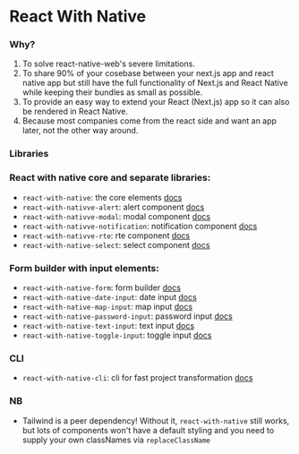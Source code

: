# React With Native

### Why?

1. To solve react-native-web's severe limitations.
2. To share 90% of your cosebase between your next.js app and react native app but still have the full functionality of Next.js and React Native while keeping their bundles as small as possible.
3. To provide an easy way to extend your React (Next.js) app so it can also be rendered in React Native.
4. Because most companies come from the react side and want an app later, not the other way around.

### Libraries

### React with native core and separate libraries:

- `react-with-native`: the core elements [docs](/packages/react-with-native)
- `react-with-nativve-alert`: alert component [docs](/packages/react-with-native-alert)
- `react-with-nativve-modal`: modal component [docs](/packages/react-with-native-modal)
- `react-with-nativve-notification`: notification component [docs](/packages/react-with-native-notification)
- `react-with-nativve-rte`: rte component [docs](/packages/react-with-native-rte)
- `react-with-native-select`: select component [docs](/packages/react-with-native-alert)

### Form builder with input elements:

- `react-with-native-form`: form builder [docs](/packages/react-with-native-form)
- `react-with-native-date-input`: date input [docs](/packages/react-with-native-date-input)
- `react-with-native-map-input`: map input [docs](/packages/react-with-native-map-input)
- `react-with-native-password-input`: password input [docs](/packages/react-with-native-password-input)
- `react-with-native-text-input`: text input [docs](/packages/react-with-native-text-input)
- `react-with-native-toggle-input`: toggle input [docs](/packages/react-with-native-toggle-input)

### CLI

- `react-with-native-cli`: cli for fast project transformation [docs](/packages/react-with-native-cli)

### NB

- Tailwind is a peer dependency! Without it, `react-with-native` still works, but lots of components won't have a default styling and you need to supply your own classNames via `replaceClassName`
